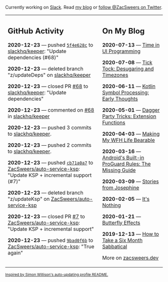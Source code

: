 Currently working on [Slack](https://slack.com/). Read [my blog](https://zacsweers.dev/) or [follow @ZacSweers on Twitter](https://twitter.com/ZacSweers).

<table><tr><td valign="top" width="60%">

## GitHub Activity
<!-- githubActivity starts -->
**2020-12-23** — pushed [`5f4e628c`](https://github.com/slackhq/keeper/commit/5f4e628cfee9f3fa7373730297f5a47522879723) to [slackhq/keeper](https://api.github.com/repos/slackhq/keeper): "Update dependencies (#68)"

**2020-12-23** — deleted branch "z/updateDeps" on [slackhq/keeper](https://api.github.com/repos/slackhq/keeper)

**2020-12-23** — closed PR [#68](https://api.github.com/repos/slackhq/keeper/pulls/68) to [slackhq/keeper](https://api.github.com/repos/slackhq/keeper): "Update dependencies"

**2020-12-23** — commented on [#68](https://github.com/slackhq/keeper/pull/68#issuecomment-750717403) in [slackhq/keeper](https://api.github.com/repos/slackhq/keeper)

**2020-12-23** — pushed 3 commits to [slackhq/keeper](https://api.github.com/repos/slackhq/keeper).

**2020-12-23** — pushed 2 commits to [slackhq/keeper](https://api.github.com/repos/slackhq/keeper).

**2020-12-23** — pushed [`cb71a0a7`](https://github.com/ZacSweers/auto-service-ksp/commit/cb71a0a70bbba346390679d46d0b988d70b7d35b) to [ZacSweers/auto-service-ksp](https://api.github.com/repos/ZacSweers/auto-service-ksp): "Update KSP + incremental support (#7)"

**2020-12-23** — deleted branch "z/updateKsp" on [ZacSweers/auto-service-ksp](https://api.github.com/repos/ZacSweers/auto-service-ksp)

**2020-12-23** — closed PR [#7](https://api.github.com/repos/ZacSweers/auto-service-ksp/pulls/7) to [ZacSweers/auto-service-ksp](https://api.github.com/repos/ZacSweers/auto-service-ksp): "Update KSP + incremental support"

**2020-12-23** — pushed [`9bad0f6b`](https://github.com/ZacSweers/auto-service-ksp/commit/9bad0f6bd18ad8653cb828440f65672afc371b7f) to [ZacSweers/auto-service-ksp](https://api.github.com/repos/ZacSweers/auto-service-ksp): "True again"
<!-- githubActivity ends -->
</td><td valign="top" width="40%">

## On My Blog
<!-- blog starts -->
**2020-07-13** — [Time in UI Programming](https://www.zacsweers.dev/time-in-ui/)

**2020-07-08** — [Tick Tock: Desugaring and Timezones](https://www.zacsweers.dev/ticktock-desugaring-timezones/)

**2020-06-11** — [Kotlin Symbol Processing: Early Thoughts](https://www.zacsweers.dev/kotlin-symbol-processor-early-thoughts/)

**2020-05-01** — [Dagger Party Tricks: Extension Functions](https://www.zacsweers.dev/dagger-party-tricks-extension-functions/)

**2020-04-03** — [Making My WFH Life Bearable](https://www.zacsweers.dev/making-wfh-life-bearable/)

**2020-03-16** — [Android's Built-in ProGuard Rules: The Missing Guide](https://www.zacsweers.dev/android-proguard-rules/)

**2020-03-09** — [Stories from Josephine](https://www.zacsweers.dev/stories-from-josephine/)

**2020-02-05** — [It's Nothing](https://www.zacsweers.dev/its-nothing/)

**2020-01-21** — [Butterfly Effects](https://www.zacsweers.dev/butterfly-effects/)

**2019-12-13** — [How to Take a Six Month Sabbatical](https://www.zacsweers.dev/how-to-take-a-six-month-sabbatical/)
<!-- blog ends -->
More on [zacsweers.dev](https://zacsweers.dev/)
</td></tr></table>

<sub><a href="https://simonwillison.net/2020/Jul/10/self-updating-profile-readme/">Inspired by Simon Willison's auto-updating profile README.</a></sub>